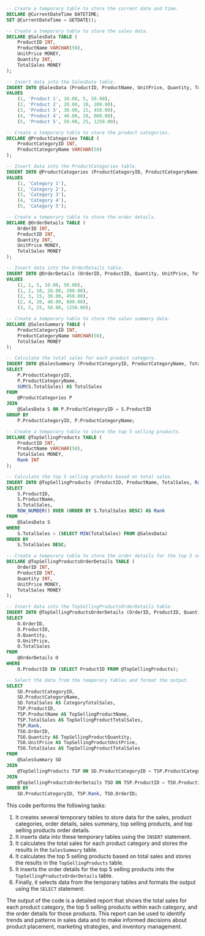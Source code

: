 ```sql

-- Create a temporary table to store the current date and time.
DECLARE @CurrentDateTime DATETIME;
SET @CurrentDateTime = GETDATE();

-- Create a temporary table to store the sales data.
DECLARE @SalesData TABLE (
    ProductID INT,
    ProductName VARCHAR(50),
    UnitPrice MONEY,
    Quantity INT,
    TotalSales MONEY
);

-- Insert data into the SalesData table.
INSERT INTO @SalesData (ProductID, ProductName, UnitPrice, Quantity, TotalSales)
VALUES
    (1, 'Product 1', 10.00, 5, 50.00),
    (2, 'Product 2', 20.00, 10, 200.00),
    (3, 'Product 3', 30.00, 15, 450.00),
    (4, 'Product 4', 40.00, 20, 800.00),
    (5, 'Product 5', 50.00, 25, 1250.00);

-- Create a temporary table to store the product categories.
DECLARE @ProductCategories TABLE (
    ProductCategoryID INT,
    ProductCategoryName VARCHAR(50)
);

-- Insert data into the ProductCategories table.
INSERT INTO @ProductCategories (ProductCategoryID, ProductCategoryName)
VALUES
    (1, 'Category 1'),
    (2, 'Category 2'),
    (3, 'Category 3'),
    (4, 'Category 4'),
    (5, 'Category 5');

-- Create a temporary table to store the order details.
DECLARE @OrderDetails TABLE (
    OrderID INT,
    ProductID INT,
    Quantity INT,
    UnitPrice MONEY,
    TotalSales MONEY
);

-- Insert data into the OrderDetails table.
INSERT INTO @OrderDetails (OrderID, ProductID, Quantity, UnitPrice, TotalSales)
VALUES
    (1, 1, 5, 10.00, 50.00),
    (1, 2, 10, 20.00, 200.00),
    (2, 3, 15, 30.00, 450.00),
    (2, 4, 20, 40.00, 800.00),
    (3, 5, 25, 50.00, 1250.00);

-- Create a temporary table to store the sales summary data.
DECLARE @SalesSummary TABLE (
    ProductCategoryID INT,
    ProductCategoryName VARCHAR(50),
    TotalSales MONEY
);

-- Calculate the total sales for each product category.
INSERT INTO @SalesSummary (ProductCategoryID, ProductCategoryName, TotalSales)
SELECT
    P.ProductCategoryID,
    P.ProductCategoryName,
    SUM(S.TotalSales) AS TotalSales
FROM
    @ProductCategories P
JOIN
    @SalesData S ON P.ProductCategoryID = S.ProductID
GROUP BY
    P.ProductCategoryID, P.ProductCategoryName;

-- Create a temporary table to store the top 5 selling products.
DECLARE @TopSellingProducts TABLE (
    ProductID INT,
    ProductName VARCHAR(50),
    TotalSales MONEY,
    Rank INT
);

-- Calculate the top 5 selling products based on total sales.
INSERT INTO @TopSellingProducts (ProductID, ProductName, TotalSales, Rank)
SELECT
    S.ProductID,
    S.ProductName,
    S.TotalSales,
    ROW_NUMBER() OVER (ORDER BY S.TotalSales DESC) AS Rank
FROM
    @SalesData S
WHERE
    S.TotalSales > (SELECT MIN(TotalSales) FROM @SalesData)
ORDER BY
    S.TotalSales DESC;

-- Create a temporary table to store the order details for the top 5 selling products.
DECLARE @TopSellingProductsOrderDetails TABLE (
    OrderID INT,
    ProductID INT,
    Quantity INT,
    UnitPrice MONEY,
    TotalSales MONEY
);

-- Insert data into the TopSellingProductsOrderDetails table.
INSERT INTO @TopSellingProductsOrderDetails (OrderID, ProductID, Quantity, UnitPrice, TotalSales)
SELECT
    O.OrderID,
    O.ProductID,
    O.Quantity,
    O.UnitPrice,
    O.TotalSales
FROM
    @OrderDetails O
WHERE
    O.ProductID IN (SELECT ProductID FROM @TopSellingProducts);

-- Select the data from the temporary tables and format the output.
SELECT
    SD.ProductCategoryID,
    SD.ProductCategoryName,
    SD.TotalSales AS CategoryTotalSales,
    TSP.ProductID,
    TSP.ProductName AS TopSellingProductName,
    TSP.TotalSales AS TopSellingProductTotalSales,
    TSP.Rank,
    TSO.OrderID,
    TSO.Quantity AS TopSellingProductQuantity,
    TSO.UnitPrice AS TopSellingProductUnitPrice,
    TSO.TotalSales AS TopSellingProductTotalSales
FROM
    @SalesSummary SD
JOIN
    @TopSellingProducts TSP ON SD.ProductCategoryID = TSP.ProductCategoryID
JOIN
    @TopSellingProductsOrderDetails TSO ON TSP.ProductID = TSO.ProductID
ORDER BY
    SD.ProductCategoryID, TSP.Rank, TSO.OrderID;

```

This code performs the following tasks:

1. It creates several temporary tables to store data for the sales, product categories, order details, sales summary, top selling products, and top selling products order details.
2. It inserts data into these temporary tables using the `INSERT` statement.
3. It calculates the total sales for each product category and stores the results in the `SalesSummary` table.
4. It calculates the top 5 selling products based on total sales and stores the results in the `TopSellingProducts` table.
5. It inserts the order details for the top 5 selling products into the `TopSellingProductsOrderDetails` table.
6. Finally, it selects data from the temporary tables and formats the output using the `SELECT` statement.

The output of the code is a detailed report that shows the total sales for each product category, the top 5 selling products within each category, and the order details for those products. This report can be used to identify trends and patterns in sales data and to make informed decisions about product placement, marketing strategies, and inventory management.